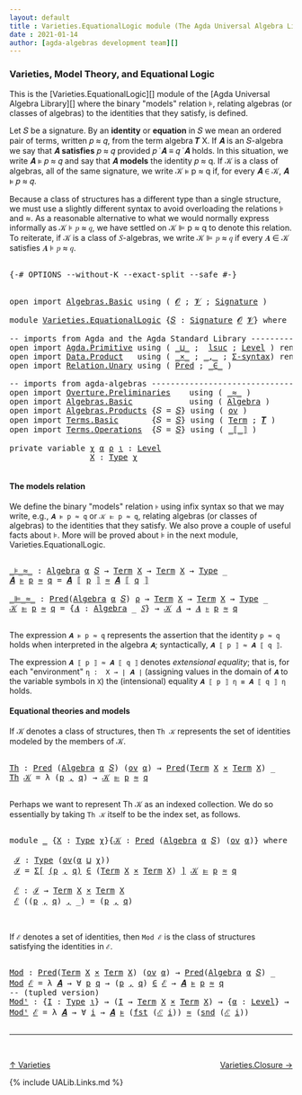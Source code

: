 ```yaml
---
layout: default
title : Varieties.EquationalLogic module (The Agda Universal Algebra Library)
date : 2021-01-14
author: [agda-algebras development team][]
---
```


### <a id="varieties-model-theory-and-equational-logic">Varieties, Model Theory, and Equational Logic</a>

This is the [Varieties.EquationalLogic][] module of the [Agda Universal Algebra Library][] where the binary "models" relation ⊧, relating algebras (or classes of algebras) to the identities that they satisfy, is defined.

Let 𝑆 be a signature. By an **identity** or **equation** in 𝑆 we mean an ordered pair of terms, written 𝑝 ≈ 𝑞, from the term algebra 𝑻 X. If 𝑨 is an 𝑆-algebra we say that 𝑨 **satisfies** 𝑝 ≈ 𝑞 provided 𝑝 ̇ 𝑨 ≡ 𝑞 ̇ 𝑨 holds. In this situation, we write 𝑨 ⊧ 𝑝 ≈ 𝑞 and say that 𝑨 **models** the identity 𝑝 ≈ q. If 𝒦 is a class of algebras, all of the same signature, we write 𝒦 ⊧ p ≈ q if, for every 𝑨 ∈ 𝒦, 𝑨 ⊧ 𝑝 ≈ 𝑞.

Because a class of structures has a different type than a single structure, we must use a slightly different syntax to avoid overloading the relations ⊧ and ≈. As a reasonable alternative to what we would normally express informally as 𝒦 ⊧ 𝑝 ≈ 𝑞, we have settled on 𝒦 ⊫ p ≈ q to denote this relation.  To reiterate, if 𝒦 is a class of 𝑆-algebras, we write 𝒦 ⊫ 𝑝 ≈ 𝑞 if every 𝑨 ∈ 𝒦 satisfies 𝑨 ⊧ 𝑝 ≈ 𝑞.

<pre class="Agda">

<a id="1326" class="Symbol">{-#</a> <a id="1330" class="Keyword">OPTIONS</a> <a id="1338" class="Pragma">--without-K</a> <a id="1350" class="Pragma">--exact-split</a> <a id="1364" class="Pragma">--safe</a> <a id="1371" class="Symbol">#-}</a>


<a id="1377" class="Keyword">open</a> <a id="1382" class="Keyword">import</a> <a id="1389" href="Algebras.Basic.html" class="Module">Algebras.Basic</a> <a id="1404" class="Keyword">using</a> <a id="1410" class="Symbol">(</a> <a id="1412" href="Algebras.Basic.html#1155" class="Generalizable">𝓞</a> <a id="1414" class="Symbol">;</a> <a id="1416" href="Algebras.Basic.html#1157" class="Generalizable">𝓥</a> <a id="1418" class="Symbol">;</a> <a id="1420" href="Algebras.Basic.html#3581" class="Function">Signature</a> <a id="1430" class="Symbol">)</a>

<a id="1433" class="Keyword">module</a> <a id="1440" href="Varieties.EquationalLogic.html" class="Module">Varieties.EquationalLogic</a> <a id="1466" class="Symbol">{</a><a id="1467" href="Varieties.EquationalLogic.html#1467" class="Bound">𝑆</a> <a id="1469" class="Symbol">:</a> <a id="1471" href="Algebras.Basic.html#3581" class="Function">Signature</a> <a id="1481" href="Algebras.Basic.html#1155" class="Generalizable">𝓞</a> <a id="1483" href="Algebras.Basic.html#1157" class="Generalizable">𝓥</a><a id="1484" class="Symbol">}</a> <a id="1486" class="Keyword">where</a>

<a id="1493" class="Comment">-- imports from Agda and the Agda Standard Library -------------------------------------------</a>
<a id="1588" class="Keyword">open</a> <a id="1593" class="Keyword">import</a> <a id="1600" href="Agda.Primitive.html" class="Module">Agda.Primitive</a> <a id="1615" class="Keyword">using</a> <a id="1621" class="Symbol">(</a> <a id="1623" href="Agda.Primitive.html#810" class="Primitive Operator">_⊔_</a> <a id="1627" class="Symbol">;</a>  <a id="1630" href="Agda.Primitive.html#780" class="Primitive">lsuc</a> <a id="1635" class="Symbol">;</a> <a id="1637" href="Agda.Primitive.html#597" class="Postulate">Level</a> <a id="1643" class="Symbol">)</a> <a id="1645" class="Keyword">renaming</a> <a id="1654" class="Symbol">(</a> <a id="1656" href="Agda.Primitive.html#326" class="Primitive">Set</a> <a id="1660" class="Symbol">to</a> <a id="1663" class="Primitive">Type</a> <a id="1668" class="Symbol">)</a>
<a id="1670" class="Keyword">open</a> <a id="1675" class="Keyword">import</a> <a id="1682" href="Data.Product.html" class="Module">Data.Product</a>   <a id="1697" class="Keyword">using</a> <a id="1703" class="Symbol">(</a> <a id="1705" href="Data.Product.html#1167" class="Function Operator">_×_</a> <a id="1709" class="Symbol">;</a> <a id="1711" href="Agda.Builtin.Sigma.html#236" class="InductiveConstructor Operator">_,_</a> <a id="1715" class="Symbol">;</a> <a id="1717" href="Data.Product.html#916" class="Function">Σ-syntax</a><a id="1725" class="Symbol">)</a> <a id="1727" class="Keyword">renaming</a> <a id="1736" class="Symbol">(</a> <a id="1738" href="Agda.Builtin.Sigma.html#252" class="Field">proj₁</a> <a id="1744" class="Symbol">to</a> <a id="1747" class="Field">fst</a> <a id="1751" class="Symbol">;</a> <a id="1753" href="Agda.Builtin.Sigma.html#264" class="Field">proj₂</a> <a id="1759" class="Symbol">to</a> <a id="1762" class="Field">snd</a> <a id="1766" class="Symbol">)</a>
<a id="1768" class="Keyword">open</a> <a id="1773" class="Keyword">import</a> <a id="1780" href="Relation.Unary.html" class="Module">Relation.Unary</a> <a id="1795" class="Keyword">using</a> <a id="1801" class="Symbol">(</a> <a id="1803" href="Relation.Unary.html#1101" class="Function">Pred</a> <a id="1808" class="Symbol">;</a> <a id="1810" href="Relation.Unary.html#1523" class="Function Operator">_∈_</a> <a id="1814" class="Symbol">)</a>

<a id="1817" class="Comment">-- imports from agda-algebras --------------------------------------------------------------</a>
<a id="1910" class="Keyword">open</a> <a id="1915" class="Keyword">import</a> <a id="1922" href="Overture.Preliminaries.html" class="Module">Overture.Preliminaries</a>    <a id="1948" class="Keyword">using</a> <a id="1954" class="Symbol">(</a> <a id="1956" href="Overture.Preliminaries.html#9370" class="Function Operator">_≈_</a> <a id="1960" class="Symbol">)</a>
<a id="1962" class="Keyword">open</a> <a id="1967" class="Keyword">import</a> <a id="1974" href="Algebras.Basic.html" class="Module">Algebras.Basic</a>            <a id="2000" class="Keyword">using</a> <a id="2006" class="Symbol">(</a> <a id="2008" href="Algebras.Basic.html#6023" class="Function">Algebra</a> <a id="2016" class="Symbol">)</a>
<a id="2018" class="Keyword">open</a> <a id="2023" class="Keyword">import</a> <a id="2030" href="Algebras.Products.html" class="Module">Algebras.Products</a> <a id="2048" class="Symbol">{</a><a id="2049" class="Argument">𝑆</a> <a id="2051" class="Symbol">=</a> <a id="2053" href="Varieties.EquationalLogic.html#1467" class="Bound">𝑆</a><a id="2054" class="Symbol">}</a> <a id="2056" class="Keyword">using</a> <a id="2062" class="Symbol">(</a> <a id="2064" href="Algebras.Products.html#3004" class="Function">ov</a> <a id="2067" class="Symbol">)</a>
<a id="2069" class="Keyword">open</a> <a id="2074" class="Keyword">import</a> <a id="2081" href="Terms.Basic.html" class="Module">Terms.Basic</a>       <a id="2099" class="Symbol">{</a><a id="2100" class="Argument">𝑆</a> <a id="2102" class="Symbol">=</a> <a id="2104" href="Varieties.EquationalLogic.html#1467" class="Bound">𝑆</a><a id="2105" class="Symbol">}</a> <a id="2107" class="Keyword">using</a> <a id="2113" class="Symbol">(</a> <a id="2115" href="Terms.Basic.html#1853" class="Datatype">Term</a> <a id="2120" class="Symbol">;</a> <a id="2122" href="Terms.Basic.html#3125" class="Function">𝑻</a> <a id="2124" class="Symbol">)</a>
<a id="2126" class="Keyword">open</a> <a id="2131" class="Keyword">import</a> <a id="2138" href="Terms.Operations.html" class="Module">Terms.Operations</a>  <a id="2156" class="Symbol">{</a><a id="2157" class="Argument">𝑆</a> <a id="2159" class="Symbol">=</a> <a id="2161" href="Varieties.EquationalLogic.html#1467" class="Bound">𝑆</a><a id="2162" class="Symbol">}</a> <a id="2164" class="Keyword">using</a> <a id="2170" class="Symbol">(</a> <a id="2172" href="Terms.Operations.html#2527" class="Function Operator">_⟦_⟧</a> <a id="2177" class="Symbol">)</a>

<a id="2180" class="Keyword">private</a> <a id="2188" class="Keyword">variable</a> <a id="2197" href="Varieties.EquationalLogic.html#2197" class="Generalizable">χ</a> <a id="2199" href="Varieties.EquationalLogic.html#2199" class="Generalizable">α</a> <a id="2201" href="Varieties.EquationalLogic.html#2201" class="Generalizable">ρ</a> <a id="2203" href="Varieties.EquationalLogic.html#2203" class="Generalizable">ι</a> <a id="2205" class="Symbol">:</a> <a id="2207" href="Agda.Primitive.html#597" class="Postulate">Level</a>
                 <a id="2230" href="Varieties.EquationalLogic.html#2230" class="Generalizable">X</a> <a id="2232" class="Symbol">:</a> <a id="2234" href="Varieties.EquationalLogic.html#1663" class="Primitive">Type</a> <a id="2239" href="Varieties.EquationalLogic.html#2197" class="Generalizable">χ</a>

</pre>


#### <a id="the-models-relation">The models relation</a>

We define the binary "models" relation `⊧` using infix syntax so that we may
write, e.g., `𝑨 ⊧ p ≈ q` or `𝒦 ⊫ p ≈ q`, relating algebras (or classes of
algebras) to the identities that they satisfy. We also prove a couple of useful
facts about ⊧.  More will be proved about ⊧ in the next module,
Varieties.EquationalLogic.

<pre class="Agda">

<a id="_⊧_≈_"></a><a id="2650" href="Varieties.EquationalLogic.html#2650" class="Function Operator">_⊧_≈_</a> <a id="2656" class="Symbol">:</a> <a id="2658" href="Algebras.Basic.html#6023" class="Function">Algebra</a> <a id="2666" href="Varieties.EquationalLogic.html#2199" class="Generalizable">α</a> <a id="2668" href="Varieties.EquationalLogic.html#1467" class="Bound">𝑆</a> <a id="2670" class="Symbol">→</a> <a id="2672" href="Terms.Basic.html#1853" class="Datatype">Term</a> <a id="2677" href="Varieties.EquationalLogic.html#2230" class="Generalizable">X</a> <a id="2679" class="Symbol">→</a> <a id="2681" href="Terms.Basic.html#1853" class="Datatype">Term</a> <a id="2686" href="Varieties.EquationalLogic.html#2230" class="Generalizable">X</a> <a id="2688" class="Symbol">→</a> <a id="2690" href="Varieties.EquationalLogic.html#1663" class="Primitive">Type</a> <a id="2695" class="Symbol">_</a>
<a id="2697" href="Varieties.EquationalLogic.html#2697" class="Bound">𝑨</a> <a id="2699" href="Varieties.EquationalLogic.html#2650" class="Function Operator">⊧</a> <a id="2701" href="Varieties.EquationalLogic.html#2701" class="Bound">p</a> <a id="2703" href="Varieties.EquationalLogic.html#2650" class="Function Operator">≈</a> <a id="2705" href="Varieties.EquationalLogic.html#2705" class="Bound">q</a> <a id="2707" class="Symbol">=</a> <a id="2709" href="Varieties.EquationalLogic.html#2697" class="Bound">𝑨</a> <a id="2711" href="Terms.Operations.html#2527" class="Function Operator">⟦</a> <a id="2713" href="Varieties.EquationalLogic.html#2701" class="Bound">p</a> <a id="2715" href="Terms.Operations.html#2527" class="Function Operator">⟧</a> <a id="2717" href="Overture.Preliminaries.html#9370" class="Function Operator">≈</a> <a id="2719" href="Varieties.EquationalLogic.html#2697" class="Bound">𝑨</a> <a id="2721" href="Terms.Operations.html#2527" class="Function Operator">⟦</a> <a id="2723" href="Varieties.EquationalLogic.html#2705" class="Bound">q</a> <a id="2725" href="Terms.Operations.html#2527" class="Function Operator">⟧</a>

<a id="_⊫_≈_"></a><a id="2728" href="Varieties.EquationalLogic.html#2728" class="Function Operator">_⊫_≈_</a> <a id="2734" class="Symbol">:</a> <a id="2736" href="Relation.Unary.html#1101" class="Function">Pred</a><a id="2740" class="Symbol">(</a><a id="2741" href="Algebras.Basic.html#6023" class="Function">Algebra</a> <a id="2749" href="Varieties.EquationalLogic.html#2199" class="Generalizable">α</a> <a id="2751" href="Varieties.EquationalLogic.html#1467" class="Bound">𝑆</a><a id="2752" class="Symbol">)</a> <a id="2754" href="Varieties.EquationalLogic.html#2201" class="Generalizable">ρ</a> <a id="2756" class="Symbol">→</a> <a id="2758" href="Terms.Basic.html#1853" class="Datatype">Term</a> <a id="2763" href="Varieties.EquationalLogic.html#2230" class="Generalizable">X</a> <a id="2765" class="Symbol">→</a> <a id="2767" href="Terms.Basic.html#1853" class="Datatype">Term</a> <a id="2772" href="Varieties.EquationalLogic.html#2230" class="Generalizable">X</a> <a id="2774" class="Symbol">→</a> <a id="2776" href="Varieties.EquationalLogic.html#1663" class="Primitive">Type</a> <a id="2781" class="Symbol">_</a>
<a id="2783" href="Varieties.EquationalLogic.html#2783" class="Bound">𝒦</a> <a id="2785" href="Varieties.EquationalLogic.html#2728" class="Function Operator">⊫</a> <a id="2787" href="Varieties.EquationalLogic.html#2787" class="Bound">p</a> <a id="2789" href="Varieties.EquationalLogic.html#2728" class="Function Operator">≈</a> <a id="2791" href="Varieties.EquationalLogic.html#2791" class="Bound">q</a> <a id="2793" class="Symbol">=</a> <a id="2795" class="Symbol">{</a><a id="2796" href="Varieties.EquationalLogic.html#2796" class="Bound">𝑨</a> <a id="2798" class="Symbol">:</a> <a id="2800" href="Algebras.Basic.html#6023" class="Function">Algebra</a> <a id="2808" class="Symbol">_</a> <a id="2810" href="Varieties.EquationalLogic.html#1467" class="Bound">𝑆</a><a id="2811" class="Symbol">}</a> <a id="2813" class="Symbol">→</a> <a id="2815" href="Varieties.EquationalLogic.html#2783" class="Bound">𝒦</a> <a id="2817" href="Varieties.EquationalLogic.html#2796" class="Bound">𝑨</a> <a id="2819" class="Symbol">→</a> <a id="2821" href="Varieties.EquationalLogic.html#2796" class="Bound">𝑨</a> <a id="2823" href="Varieties.EquationalLogic.html#2650" class="Function Operator">⊧</a> <a id="2825" href="Varieties.EquationalLogic.html#2787" class="Bound">p</a> <a id="2827" href="Varieties.EquationalLogic.html#2650" class="Function Operator">≈</a> <a id="2829" href="Varieties.EquationalLogic.html#2791" class="Bound">q</a>

</pre>

The expression `𝑨 ⊧ p ≈ q` represents the assertion that the identity `p ≈ q`
holds when interpreted in the algebra `𝑨`; syntactically, `𝑨 ⟦ p ⟧ ≈ 𝑨 ⟦ q ⟧`.

The expression `𝑨 ⟦ p ⟧ ≈ 𝑨 ⟦ q ⟧` denotes *extensional equality*; that is,
for each "environment" `η :  X → ∣ 𝑨 ∣` (assigning values in the domain of `𝑨`
to the variable symbols in `X`) the (intensional) equality `𝑨 ⟦ p ⟧ η ≡ 𝑨 ⟦ q ⟧ η`
holds.


#### <a id="equational-theories-and-models">Equational theories and models</a>

If 𝒦 denotes a class of structures, then `Th 𝒦` represents the set of identities
modeled by the members of 𝒦.

<pre class="Agda">

<a id="Th"></a><a id="3454" href="Varieties.EquationalLogic.html#3454" class="Function">Th</a> <a id="3457" class="Symbol">:</a> <a id="3459" href="Relation.Unary.html#1101" class="Function">Pred</a> <a id="3464" class="Symbol">(</a><a id="3465" href="Algebras.Basic.html#6023" class="Function">Algebra</a> <a id="3473" href="Varieties.EquationalLogic.html#2199" class="Generalizable">α</a> <a id="3475" href="Varieties.EquationalLogic.html#1467" class="Bound">𝑆</a><a id="3476" class="Symbol">)</a> <a id="3478" class="Symbol">(</a><a id="3479" href="Algebras.Products.html#3004" class="Function">ov</a> <a id="3482" href="Varieties.EquationalLogic.html#2199" class="Generalizable">α</a><a id="3483" class="Symbol">)</a> <a id="3485" class="Symbol">→</a> <a id="3487" href="Relation.Unary.html#1101" class="Function">Pred</a><a id="3491" class="Symbol">(</a><a id="3492" href="Terms.Basic.html#1853" class="Datatype">Term</a> <a id="3497" href="Varieties.EquationalLogic.html#2230" class="Generalizable">X</a> <a id="3499" href="Data.Product.html#1167" class="Function Operator">×</a> <a id="3501" href="Terms.Basic.html#1853" class="Datatype">Term</a> <a id="3506" href="Varieties.EquationalLogic.html#2230" class="Generalizable">X</a><a id="3507" class="Symbol">)</a> <a id="3509" class="Symbol">_</a>
<a id="3511" href="Varieties.EquationalLogic.html#3454" class="Function">Th</a> <a id="3514" href="Varieties.EquationalLogic.html#3514" class="Bound">𝒦</a> <a id="3516" class="Symbol">=</a> <a id="3518" class="Symbol">λ</a> <a id="3520" class="Symbol">(</a><a id="3521" href="Varieties.EquationalLogic.html#3521" class="Bound">p</a> <a id="3523" href="Agda.Builtin.Sigma.html#236" class="InductiveConstructor Operator">,</a> <a id="3525" href="Varieties.EquationalLogic.html#3525" class="Bound">q</a><a id="3526" class="Symbol">)</a> <a id="3528" class="Symbol">→</a> <a id="3530" href="Varieties.EquationalLogic.html#3514" class="Bound">𝒦</a> <a id="3532" href="Varieties.EquationalLogic.html#2728" class="Function Operator">⊫</a> <a id="3534" href="Varieties.EquationalLogic.html#3521" class="Bound">p</a> <a id="3536" href="Varieties.EquationalLogic.html#2728" class="Function Operator">≈</a> <a id="3538" href="Varieties.EquationalLogic.html#3525" class="Bound">q</a>

</pre>

Perhaps we want to represent Th 𝒦 as an indexed collection.  We do so
essentially by taking `Th 𝒦` itself to be the index set, as follows.

<pre class="Agda">

<a id="3707" class="Keyword">module</a> <a id="3714" href="Varieties.EquationalLogic.html#3714" class="Module">_</a> <a id="3716" class="Symbol">{</a><a id="3717" href="Varieties.EquationalLogic.html#3717" class="Bound">X</a> <a id="3719" class="Symbol">:</a> <a id="3721" href="Varieties.EquationalLogic.html#1663" class="Primitive">Type</a> <a id="3726" href="Varieties.EquationalLogic.html#2197" class="Generalizable">χ</a><a id="3727" class="Symbol">}{</a><a id="3729" href="Varieties.EquationalLogic.html#3729" class="Bound">𝒦</a> <a id="3731" class="Symbol">:</a> <a id="3733" href="Relation.Unary.html#1101" class="Function">Pred</a> <a id="3738" class="Symbol">(</a><a id="3739" href="Algebras.Basic.html#6023" class="Function">Algebra</a> <a id="3747" href="Varieties.EquationalLogic.html#2199" class="Generalizable">α</a> <a id="3749" href="Varieties.EquationalLogic.html#1467" class="Bound">𝑆</a><a id="3750" class="Symbol">)</a> <a id="3752" class="Symbol">(</a><a id="3753" href="Algebras.Products.html#3004" class="Function">ov</a> <a id="3756" href="Varieties.EquationalLogic.html#2199" class="Generalizable">α</a><a id="3757" class="Symbol">)}</a> <a id="3760" class="Keyword">where</a>

 <a id="3768" href="Varieties.EquationalLogic.html#3768" class="Function">ℐ</a> <a id="3770" class="Symbol">:</a> <a id="3772" href="Varieties.EquationalLogic.html#1663" class="Primitive">Type</a> <a id="3777" class="Symbol">(</a><a id="3778" href="Algebras.Products.html#3004" class="Function">ov</a><a id="3780" class="Symbol">(</a><a id="3781" href="Varieties.EquationalLogic.html#3747" class="Bound">α</a> <a id="3783" href="Agda.Primitive.html#810" class="Primitive Operator">⊔</a> <a id="3785" href="Varieties.EquationalLogic.html#3726" class="Bound">χ</a><a id="3786" class="Symbol">))</a>
 <a id="3790" href="Varieties.EquationalLogic.html#3768" class="Function">ℐ</a> <a id="3792" class="Symbol">=</a> <a id="3794" href="Data.Product.html#916" class="Function">Σ[</a> <a id="3797" href="Varieties.EquationalLogic.html#3797" class="Bound">(</a><a id="3798" href="Varieties.EquationalLogic.html#3798" class="Bound">p</a> <a id="3800" href="Agda.Builtin.Sigma.html#236" class="InductiveConstructor Operator">,</a> <a id="3802" href="Varieties.EquationalLogic.html#3802" class="Bound">q</a><a id="3803" href="Varieties.EquationalLogic.html#3797" class="Bound">)</a> <a id="3805" href="Data.Product.html#916" class="Function">∈</a> <a id="3807" class="Symbol">(</a><a id="3808" href="Terms.Basic.html#1853" class="Datatype">Term</a> <a id="3813" href="Varieties.EquationalLogic.html#3717" class="Bound">X</a> <a id="3815" href="Data.Product.html#1167" class="Function Operator">×</a> <a id="3817" href="Terms.Basic.html#1853" class="Datatype">Term</a> <a id="3822" href="Varieties.EquationalLogic.html#3717" class="Bound">X</a><a id="3823" class="Symbol">)</a> <a id="3825" href="Data.Product.html#916" class="Function">]</a> <a id="3827" href="Varieties.EquationalLogic.html#3729" class="Bound">𝒦</a> <a id="3829" href="Varieties.EquationalLogic.html#2728" class="Function Operator">⊫</a> <a id="3831" href="Varieties.EquationalLogic.html#3798" class="Bound">p</a> <a id="3833" href="Varieties.EquationalLogic.html#2728" class="Function Operator">≈</a> <a id="3835" href="Varieties.EquationalLogic.html#3802" class="Bound">q</a>

 <a id="3839" href="Varieties.EquationalLogic.html#3839" class="Function">ℰ</a> <a id="3841" class="Symbol">:</a> <a id="3843" href="Varieties.EquationalLogic.html#3768" class="Function">ℐ</a> <a id="3845" class="Symbol">→</a> <a id="3847" href="Terms.Basic.html#1853" class="Datatype">Term</a> <a id="3852" href="Varieties.EquationalLogic.html#3717" class="Bound">X</a> <a id="3854" href="Data.Product.html#1167" class="Function Operator">×</a> <a id="3856" href="Terms.Basic.html#1853" class="Datatype">Term</a> <a id="3861" href="Varieties.EquationalLogic.html#3717" class="Bound">X</a>
 <a id="3864" href="Varieties.EquationalLogic.html#3839" class="Function">ℰ</a> <a id="3866" class="Symbol">((</a><a id="3868" href="Varieties.EquationalLogic.html#3868" class="Bound">p</a> <a id="3870" href="Agda.Builtin.Sigma.html#236" class="InductiveConstructor Operator">,</a> <a id="3872" href="Varieties.EquationalLogic.html#3872" class="Bound">q</a><a id="3873" class="Symbol">)</a> <a id="3875" href="Agda.Builtin.Sigma.html#236" class="InductiveConstructor Operator">,</a> <a id="3877" class="Symbol">_)</a> <a id="3880" class="Symbol">=</a> <a id="3882" class="Symbol">(</a><a id="3883" href="Varieties.EquationalLogic.html#3868" class="Bound">p</a> <a id="3885" href="Agda.Builtin.Sigma.html#236" class="InductiveConstructor Operator">,</a> <a id="3887" href="Varieties.EquationalLogic.html#3872" class="Bound">q</a><a id="3888" class="Symbol">)</a>


</pre>

If `ℰ` denotes a set of identities, then `Mod ℰ` is the class of structures
satisfying the identities in `ℰ`.

<pre class="Agda">

<a id="Mod"></a><a id="4029" href="Varieties.EquationalLogic.html#4029" class="Function">Mod</a> <a id="4033" class="Symbol">:</a> <a id="4035" href="Relation.Unary.html#1101" class="Function">Pred</a><a id="4039" class="Symbol">(</a><a id="4040" href="Terms.Basic.html#1853" class="Datatype">Term</a> <a id="4045" href="Varieties.EquationalLogic.html#2230" class="Generalizable">X</a> <a id="4047" href="Data.Product.html#1167" class="Function Operator">×</a> <a id="4049" href="Terms.Basic.html#1853" class="Datatype">Term</a> <a id="4054" href="Varieties.EquationalLogic.html#2230" class="Generalizable">X</a><a id="4055" class="Symbol">)</a> <a id="4057" class="Symbol">(</a><a id="4058" href="Algebras.Products.html#3004" class="Function">ov</a> <a id="4061" href="Varieties.EquationalLogic.html#2199" class="Generalizable">α</a><a id="4062" class="Symbol">)</a> <a id="4064" class="Symbol">→</a> <a id="4066" href="Relation.Unary.html#1101" class="Function">Pred</a><a id="4070" class="Symbol">(</a><a id="4071" href="Algebras.Basic.html#6023" class="Function">Algebra</a> <a id="4079" href="Varieties.EquationalLogic.html#2199" class="Generalizable">α</a> <a id="4081" href="Varieties.EquationalLogic.html#1467" class="Bound">𝑆</a><a id="4082" class="Symbol">)</a> <a id="4084" class="Symbol">_</a>
<a id="4086" href="Varieties.EquationalLogic.html#4029" class="Function">Mod</a> <a id="4090" href="Varieties.EquationalLogic.html#4090" class="Bound">ℰ</a> <a id="4092" class="Symbol">=</a> <a id="4094" class="Symbol">λ</a> <a id="4096" href="Varieties.EquationalLogic.html#4096" class="Bound">𝑨</a> <a id="4098" class="Symbol">→</a> <a id="4100" class="Symbol">∀</a> <a id="4102" href="Varieties.EquationalLogic.html#4102" class="Bound">p</a> <a id="4104" href="Varieties.EquationalLogic.html#4104" class="Bound">q</a> <a id="4106" class="Symbol">→</a> <a id="4108" class="Symbol">(</a><a id="4109" href="Varieties.EquationalLogic.html#4102" class="Bound">p</a> <a id="4111" href="Agda.Builtin.Sigma.html#236" class="InductiveConstructor Operator">,</a> <a id="4113" href="Varieties.EquationalLogic.html#4104" class="Bound">q</a><a id="4114" class="Symbol">)</a> <a id="4116" href="Relation.Unary.html#1523" class="Function Operator">∈</a> <a id="4118" href="Varieties.EquationalLogic.html#4090" class="Bound">ℰ</a> <a id="4120" class="Symbol">→</a> <a id="4122" href="Varieties.EquationalLogic.html#4096" class="Bound">𝑨</a> <a id="4124" href="Varieties.EquationalLogic.html#2650" class="Function Operator">⊧</a> <a id="4126" href="Varieties.EquationalLogic.html#4102" class="Bound">p</a> <a id="4128" href="Varieties.EquationalLogic.html#2650" class="Function Operator">≈</a> <a id="4130" href="Varieties.EquationalLogic.html#4104" class="Bound">q</a>
<a id="4132" class="Comment">-- (tupled version)</a>
<a id="Modᵗ"></a><a id="4152" href="Varieties.EquationalLogic.html#4152" class="Function">Modᵗ</a> <a id="4157" class="Symbol">:</a> <a id="4159" class="Symbol">{</a><a id="4160" href="Varieties.EquationalLogic.html#4160" class="Bound">I</a> <a id="4162" class="Symbol">:</a> <a id="4164" href="Varieties.EquationalLogic.html#1663" class="Primitive">Type</a> <a id="4169" href="Varieties.EquationalLogic.html#2203" class="Generalizable">ι</a><a id="4170" class="Symbol">}</a> <a id="4172" class="Symbol">→</a> <a id="4174" class="Symbol">(</a><a id="4175" href="Varieties.EquationalLogic.html#4160" class="Bound">I</a> <a id="4177" class="Symbol">→</a> <a id="4179" href="Terms.Basic.html#1853" class="Datatype">Term</a> <a id="4184" href="Varieties.EquationalLogic.html#2230" class="Generalizable">X</a> <a id="4186" href="Data.Product.html#1167" class="Function Operator">×</a> <a id="4188" href="Terms.Basic.html#1853" class="Datatype">Term</a> <a id="4193" href="Varieties.EquationalLogic.html#2230" class="Generalizable">X</a><a id="4194" class="Symbol">)</a> <a id="4196" class="Symbol">→</a> <a id="4198" class="Symbol">{</a><a id="4199" href="Varieties.EquationalLogic.html#4199" class="Bound">α</a> <a id="4201" class="Symbol">:</a> <a id="4203" href="Agda.Primitive.html#597" class="Postulate">Level</a><a id="4208" class="Symbol">}</a> <a id="4210" class="Symbol">→</a> <a id="4212" href="Relation.Unary.html#1101" class="Function">Pred</a><a id="4216" class="Symbol">(</a><a id="4217" href="Algebras.Basic.html#6023" class="Function">Algebra</a> <a id="4225" href="Varieties.EquationalLogic.html#4199" class="Bound">α</a> <a id="4227" href="Varieties.EquationalLogic.html#1467" class="Bound">𝑆</a><a id="4228" class="Symbol">)</a> <a id="4230" class="Symbol">_</a>
<a id="4232" href="Varieties.EquationalLogic.html#4152" class="Function">Modᵗ</a> <a id="4237" href="Varieties.EquationalLogic.html#4237" class="Bound">ℰ</a> <a id="4239" class="Symbol">=</a> <a id="4241" class="Symbol">λ</a> <a id="4243" href="Varieties.EquationalLogic.html#4243" class="Bound">𝑨</a> <a id="4245" class="Symbol">→</a> <a id="4247" class="Symbol">∀</a> <a id="4249" href="Varieties.EquationalLogic.html#4249" class="Bound">i</a> <a id="4251" class="Symbol">→</a> <a id="4253" href="Varieties.EquationalLogic.html#4243" class="Bound">𝑨</a> <a id="4255" href="Varieties.EquationalLogic.html#2650" class="Function Operator">⊧</a> <a id="4257" class="Symbol">(</a><a id="4258" href="Varieties.EquationalLogic.html#1747" class="Field">fst</a> <a id="4262" class="Symbol">(</a><a id="4263" href="Varieties.EquationalLogic.html#4237" class="Bound">ℰ</a> <a id="4265" href="Varieties.EquationalLogic.html#4249" class="Bound">i</a><a id="4266" class="Symbol">))</a> <a id="4269" href="Varieties.EquationalLogic.html#2650" class="Function Operator">≈</a> <a id="4271" class="Symbol">(</a><a id="4272" href="Varieties.EquationalLogic.html#1762" class="Field">snd</a> <a id="4276" class="Symbol">(</a><a id="4277" href="Varieties.EquationalLogic.html#4237" class="Bound">ℰ</a> <a id="4279" href="Varieties.EquationalLogic.html#4249" class="Bound">i</a><a id="4280" class="Symbol">))</a>

</pre>

-------------------------------------

<br>

[↑ Varieties](Varieties.html)
<span style="float:right;">[Varieties.Closure →](Varieties.Closure.html)</span>

{% include UALib.Links.md %}


[agda-algebras development team]: https://github.com/ualib/agda-algebras#the-agda-algebras-development-team





<!--

  -- open import Relation.Binary.Core using (_⇔_)

  -- ⊧-H : DFunExt → {p q : Term X} → 𝒦 ⊫ p ≈ q ⇔ (∀ 𝑨 φ → 𝑨 ∈ 𝒦 → ∣ φ ∣ ∘ (𝑻 X ⟦ p ⟧) ≡ ∣ φ ∣ ∘(𝑻 X ⟦ q ⟧))
  -- ⊧-H fe {p}{q} = ⊧-H-class-invar fe {p}{q} , ⊧-H-class-coinvar fe {p}{q}


-->
